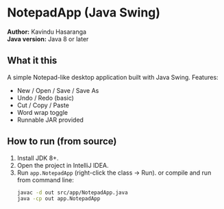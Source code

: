 # NotepadApp (Java Swing)

**Author:** Kavindu Hasaranga  
**Java version:** Java 8 or later

## What it this
A simple Notepad-like desktop application built with Java Swing. Features:
- New / Open / Save / Save As
- Undo / Redo (basic)
- Cut / Copy / Paste
- Word wrap toggle
- Runnable JAR provided

## How to run (from source)
1. Install JDK 8+.
2. Open the project in IntelliJ IDEA.
3. Run `app.NotepadApp` (right-click the class → Run).
   or compile and run from command line:
   ```bash
   javac -d out src/app/NotepadApp.java
   java -cp out app.NotepadApp
